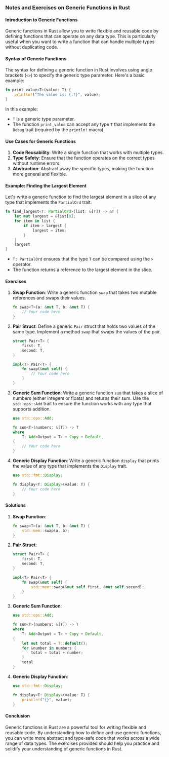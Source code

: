 ### Notes and Exercises on Generic Functions in Rust

#### Introduction to Generic Functions
Generic functions in Rust allow you to write flexible and reusable code by defining functions that can operate on any data type. This is particularly useful when you want to write a function that can handle multiple types without duplicating code.

#### Syntax of Generic Functions
The syntax for defining a generic function in Rust involves using angle brackets (`<>`) to specify the generic type parameter. Here's a basic example:

```rust
fn print_value<T>(value: T) {
    println!("The value is: {:?}", value);
}
```

In this example:
- `T` is a generic type parameter.
- The function `print_value` can accept any type `T` that implements the `Debug` trait (required by the `println!` macro).

#### Use Cases for Generic Functions
1. **Code Reusability**: Write a single function that works with multiple types.
2. **Type Safety**: Ensure that the function operates on the correct types without runtime errors.
3. **Abstraction**: Abstract away the specific types, making the function more general and flexible.

#### Example: Finding the Largest Element
Let's write a generic function to find the largest element in a slice of any type that implements the `PartialOrd` trait.

```rust
fn find_largest<T: PartialOrd>(list: &[T]) -> &T {
    let mut largest = &list[0];
    for item in list {
        if item > largest {
            largest = item;
        }
    }
    largest
}
```

- `T: PartialOrd` ensures that the type `T` can be compared using the `>` operator.
- The function returns a reference to the largest element in the slice.

#### Exercises

1. **Swap Function**:
   Write a generic function `swap` that takes two mutable references and swaps their values.

   ```rust
   fn swap<T>(a: &mut T, b: &mut T) {
       // Your code here
   }
   ```

2. **Pair Struct**:
   Define a generic `Pair` struct that holds two values of the same type. Implement a method `swap` that swaps the values of the pair.

   ```rust
   struct Pair<T> {
       first: T,
       second: T,
   }

   impl<T> Pair<T> {
       fn swap(&mut self) {
           // Your code here
       }
   }
   ```

3. **Generic Sum Function**:
   Write a generic function `sum` that takes a slice of numbers (either integers or floats) and returns their sum. Use the `std::ops::Add` trait to ensure the function works with any type that supports addition.

   ```rust
   use std::ops::Add;

   fn sum<T>(numbers: &[T]) -> T
   where
       T: Add<Output = T> + Copy + Default,
   {
       // Your code here
   }
   ```

4. **Generic Display Function**:
   Write a generic function `display` that prints the value of any type that implements the `Display` trait.

   ```rust
   use std::fmt::Display;

   fn display<T: Display>(value: T) {
       // Your code here
   }
   ```

#### Solutions

1. **Swap Function**:
   ```rust
   fn swap<T>(a: &mut T, b: &mut T) {
       std::mem::swap(a, b);
   }
   ```

2. **Pair Struct**:
   ```rust
   struct Pair<T> {
       first: T,
       second: T,
   }

   impl<T> Pair<T> {
       fn swap(&mut self) {
           std::mem::swap(&mut self.first, &mut self.second);
       }
   }
   ```

3. **Generic Sum Function**:
   ```rust
   use std::ops::Add;

   fn sum<T>(numbers: &[T]) -> T
   where
       T: Add<Output = T> + Copy + Default,
   {
       let mut total = T::default();
       for &number in numbers {
           total = total + number;
       }
       total
   }
   ```

4. **Generic Display Function**:
   ```rust
   use std::fmt::Display;

   fn display<T: Display>(value: T) {
       println!("{}", value);
   }
   ```

#### Conclusion
Generic functions in Rust are a powerful tool for writing flexible and reusable code. By understanding how to define and use generic functions, you can write more abstract and type-safe code that works across a wide range of data types. The exercises provided should help you practice and solidify your understanding of generic functions in Rust.